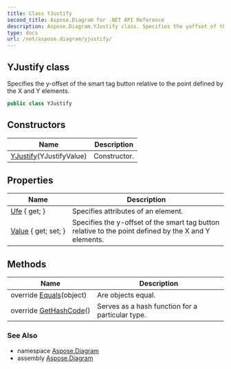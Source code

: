 ```yaml
---
title: Class YJustify
second_title: Aspose.Diagram for .NET API Reference
description: Aspose.Diagram.YJustify class. Specifies the yoffset of the smart tag button relative to the point defined by the X and Y elements
type: docs
url: /net/aspose.diagram/yjustify/
---
```

## YJustify class

Specifies the y-offset of the smart tag button relative to the point defined by the X and Y elements.

```csharp
public class YJustify
```

## Constructors

| Name | Description |
| --- | --- |
| [YJustify](yjustify/)(YJustifyValue) | Constructor. |

## Properties

| Name | Description |
| --- | --- |
| [Ufe](../../aspose.diagram/yjustify/ufe/) { get; } | Specifies attributes of an element. |
| [Value](../../aspose.diagram/yjustify/value/) { get; set; } | Specifies the y-offset of the smart tag button relative to the point defined by the X and Y elements. |

## Methods

| Name | Description |
| --- | --- |
| override [Equals](../../aspose.diagram/yjustify/equals/)(object) | Are objects equal. |
| override [GetHashCode](../../aspose.diagram/yjustify/gethashcode/)() | Serves as a hash function for a particular type. |

### See Also

* namespace [Aspose.Diagram](../../aspose.diagram/)
* assembly [Aspose.Diagram](../../)


